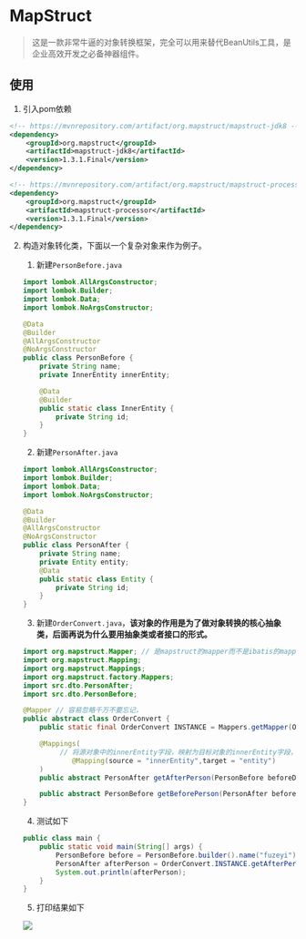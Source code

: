 # MapStruct

> 这是一款非常牛逼的对象转换框架，完全可以用来替代BeanUtils工具，是企业高效开发之必备神器组件。

## 使用

1. 引入pom依赖

```xml
<!-- https://mvnrepository.com/artifact/org.mapstruct/mapstruct-jdk8 -->
<dependency>
    <groupId>org.mapstruct</groupId>
    <artifactId>mapstruct-jdk8</artifactId>
    <version>1.3.1.Final</version>
</dependency>

<!-- https://mvnrepository.com/artifact/org.mapstruct/mapstruct-processor -->
<dependency>
    <groupId>org.mapstruct</groupId>
    <artifactId>mapstruct-processor</artifactId>
    <version>1.3.1.Final</version>
</dependency>
```

2. 构造对象转化类，下面以一个复杂对象来作为例子。

   1. 新建`PersonBefore.java`

   ```java
   import lombok.AllArgsConstructor;
   import lombok.Builder;
   import lombok.Data;
   import lombok.NoArgsConstructor;
   
   @Data
   @Builder
   @AllArgsConstructor
   @NoArgsConstructor
   public class PersonBefore {
       private String name;
       private InnerEntity innerEntity;
   
       @Data
       @Builder
       public static class InnerEntity {
           private String id;
       }
   }
   ```

   2. 新建`PersonAfter.java`

   ```java
   import lombok.AllArgsConstructor;
   import lombok.Builder;
   import lombok.Data;
   import lombok.NoArgsConstructor;
   
   @Data
   @Builder
   @AllArgsConstructor
   @NoArgsConstructor
   public class PersonAfter {
       private String name;
       private Entity entity;
       @Data
       public static class Entity {
           private String id;
       }
   }
   ```

   3. 新建`OrderConvert.java`，**该对象的作用是为了做对象转换的核心抽象类，后面再说为什么要用抽象类或者接口的形式。**

   ```java
   import org.mapstruct.Mapper; // 是mapstruct的mapper而不是ibatis的mapper
   import org.mapstruct.Mapping;
   import org.mapstruct.Mappings;
   import org.mapstruct.factory.Mappers;
   import src.dto.PersonAfter;
   import src.dto.PersonBefore;
   
   @Mapper // 容易忽略千万不要忘记，
   public abstract class OrderConvert {
       public static final OrderConvert INSTANCE = Mappers.getMapper(OrderConvert.class);
   
       @Mappings(
           	// 将源对象中的innerEntity字段，映射为目标对象的innerEntity字段，并且两个内部类中的字段也同样符合字段名称相同即映射的映射规则。
               @Mapping(source = "innerEntity",target = "entity")
       )
       public abstract PersonAfter getAfterPerson(PersonBefore beforeDTO);
   
       public abstract PersonBefore getBeforePerson(PersonAfter beforeDTO);
   }
   ```

   4. 测试如下

   ```java
   public class main {
       public static void main(String[] args) {
           PersonBefore before = PersonBefore.builder().name("fuzeyi").innerEntity(PersonBefore.InnerEntity.builder().id("123456").build()).build();
           PersonAfter afterPerson = OrderConvert.INSTANCE.getAfterPerson(before);
           System.out.println(afterPerson);
       }
   }
   ```

   5. 打印结果如下

   ![](http://image.lucfzy.com/blog/mapstruct%E5%AF%B9%E8%B1%A1%E8%BD%AC%E6%8D%A21.png)
